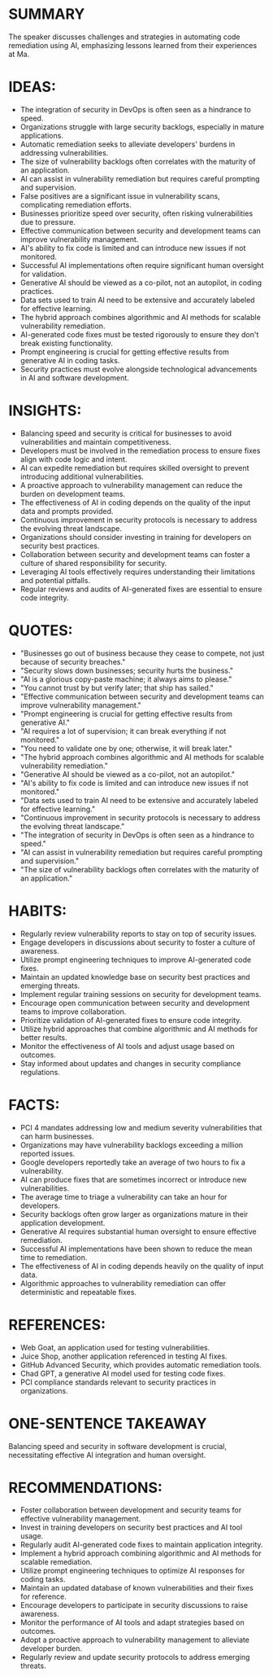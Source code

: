 # SUMMARY
The speaker discusses challenges and strategies in automating code remediation using AI, emphasizing lessons learned from their experiences at Ma.

# IDEAS:
- The integration of security in DevOps is often seen as a hindrance to speed.
- Organizations struggle with large security backlogs, especially in mature applications.
- Automatic remediation seeks to alleviate developers' burdens in addressing vulnerabilities.
- The size of vulnerability backlogs often correlates with the maturity of an application.
- AI can assist in vulnerability remediation but requires careful prompting and supervision.
- False positives are a significant issue in vulnerability scans, complicating remediation efforts.
- Businesses prioritize speed over security, often risking vulnerabilities due to pressure.
- Effective communication between security and development teams can improve vulnerability management.
- AI's ability to fix code is limited and can introduce new issues if not monitored.
- Successful AI implementations often require significant human oversight for validation.
- Generative AI should be viewed as a co-pilot, not an autopilot, in coding practices.
- Data sets used to train AI need to be extensive and accurately labeled for effective learning.
- The hybrid approach combines algorithmic and AI methods for scalable vulnerability remediation.
- AI-generated code fixes must be tested rigorously to ensure they don't break existing functionality.
- Prompt engineering is crucial for getting effective results from generative AI in coding tasks.
- Security practices must evolve alongside technological advancements in AI and software development.

# INSIGHTS:
- Balancing speed and security is critical for businesses to avoid vulnerabilities and maintain competitiveness.
- Developers must be involved in the remediation process to ensure fixes align with code logic and intent.
- AI can expedite remediation but requires skilled oversight to prevent introducing additional vulnerabilities.
- A proactive approach to vulnerability management can reduce the burden on development teams.
- The effectiveness of AI in coding depends on the quality of the input data and prompts provided.
- Continuous improvement in security protocols is necessary to address the evolving threat landscape.
- Organizations should consider investing in training for developers on security best practices.
- Collaboration between security and development teams can foster a culture of shared responsibility for security.
- Leveraging AI tools effectively requires understanding their limitations and potential pitfalls.
- Regular reviews and audits of AI-generated fixes are essential to ensure code integrity.

# QUOTES:
- "Businesses go out of business because they cease to compete, not just because of security breaches."
- "Security slows down businesses; security hurts the business."
- "AI is a glorious copy-paste machine; it always aims to please."
- "You cannot trust by but verify later; that ship has sailed."
- "Effective communication between security and development teams can improve vulnerability management."
- "Prompt engineering is crucial for getting effective results from generative AI."
- "AI requires a lot of supervision; it can break everything if not monitored."
- "You need to validate one by one; otherwise, it will break later."
- "The hybrid approach combines algorithmic and AI methods for scalable vulnerability remediation."
- "Generative AI should be viewed as a co-pilot, not an autopilot."
- "AI's ability to fix code is limited and can introduce new issues if not monitored."
- "Data sets used to train AI need to be extensive and accurately labeled for effective learning."
- "Continuous improvement in security protocols is necessary to address the evolving threat landscape."
- "The integration of security in DevOps is often seen as a hindrance to speed."
- "AI can assist in vulnerability remediation but requires careful prompting and supervision."
- "The size of vulnerability backlogs often correlates with the maturity of an application."

# HABITS:
- Regularly review vulnerability reports to stay on top of security issues.
- Engage developers in discussions about security to foster a culture of awareness.
- Utilize prompt engineering techniques to improve AI-generated code fixes.
- Maintain an updated knowledge base on security best practices and emerging threats.
- Implement regular training sessions on security for development teams.
- Encourage open communication between security and development teams to improve collaboration.
- Prioritize validation of AI-generated fixes to ensure code integrity.
- Utilize hybrid approaches that combine algorithmic and AI methods for better results.
- Monitor the effectiveness of AI tools and adjust usage based on outcomes.
- Stay informed about updates and changes in security compliance regulations.

# FACTS:
- PCI 4 mandates addressing low and medium severity vulnerabilities that can harm businesses.
- Organizations may have vulnerability backlogs exceeding a million reported issues.
- Google developers reportedly take an average of two hours to fix a vulnerability.
- AI can produce fixes that are sometimes incorrect or introduce new vulnerabilities.
- The average time to triage a vulnerability can take an hour for developers.
- Security backlogs often grow larger as organizations mature in their application development.
- Generative AI requires substantial human oversight to ensure effective remediation.
- Successful AI implementations have been shown to reduce the mean time to remediation.
- The effectiveness of AI in coding depends heavily on the quality of input data.
- Algorithmic approaches to vulnerability remediation can offer deterministic and repeatable fixes.

# REFERENCES:
- Web Goat, an application used for testing vulnerabilities.
- Juice Shop, another application referenced in testing AI fixes.
- GitHub Advanced Security, which provides automatic remediation tools.
- Chad GPT, a generative AI model used for testing code fixes.
- PCI compliance standards relevant to security practices in organizations.

# ONE-SENTENCE TAKEAWAY
Balancing speed and security in software development is crucial, necessitating effective AI integration and human oversight.

# RECOMMENDATIONS:
- Foster collaboration between development and security teams for effective vulnerability management.
- Invest in training developers on security best practices and AI tool usage.
- Regularly audit AI-generated code fixes to maintain application integrity.
- Implement a hybrid approach combining algorithmic and AI methods for scalable remediation.
- Utilize prompt engineering techniques to optimize AI responses for coding tasks.
- Maintain an updated database of known vulnerabilities and their fixes for reference.
- Encourage developers to participate in security discussions to raise awareness.
- Monitor the performance of AI tools and adapt strategies based on outcomes.
- Adopt a proactive approach to vulnerability management to alleviate developer burden.
- Regularly review and update security protocols to address emerging threats.